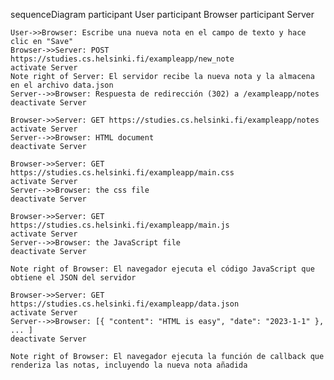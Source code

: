 sequenceDiagram
participant User
participant Browser
participant Server

    User->>Browser: Escribe una nueva nota en el campo de texto y hace clic en "Save"
    Browser->>Server: POST https://studies.cs.helsinki.fi/exampleapp/new_note
    activate Server
    Note right of Server: El servidor recibe la nueva nota y la almacena en el archivo data.json
    Server-->>Browser: Respuesta de redirección (302) a /exampleapp/notes
    deactivate Server

    Browser->>Server: GET https://studies.cs.helsinki.fi/exampleapp/notes
    activate Server
    Server-->>Browser: HTML document
    deactivate Server

    Browser->>Server: GET https://studies.cs.helsinki.fi/exampleapp/main.css
    activate Server
    Server-->>Browser: the css file
    deactivate Server

    Browser->>Server: GET https://studies.cs.helsinki.fi/exampleapp/main.js
    activate Server
    Server-->>Browser: the JavaScript file
    deactivate Server

    Note right of Browser: El navegador ejecuta el código JavaScript que obtiene el JSON del servidor

    Browser->>Server: GET https://studies.cs.helsinki.fi/exampleapp/data.json
    activate Server
    Server-->>Browser: [{ "content": "HTML is easy", "date": "2023-1-1" }, ... ]
    deactivate Server

    Note right of Browser: El navegador ejecuta la función de callback que renderiza las notas, incluyendo la nueva nota añadida
